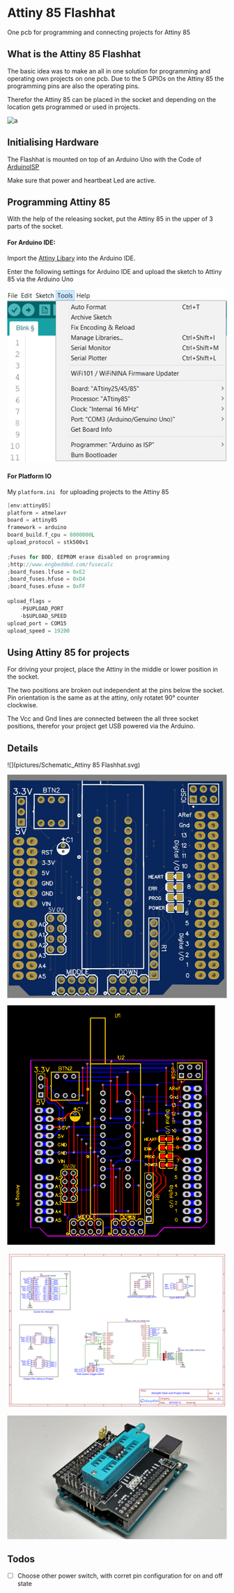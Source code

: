 # Attiny 85 Flashhat

One pcb for programming and connecting projects for Attiny 85

## What is the Attiny 85 Flashhat

The basic idea was to make an all in one solution for programming and operating own projects on one pcb. Due to the 5 GPIOs on the Attiny 85 the programming pins are also the operating pins.

Therefor the Attiny 85 can be placed in the socket and depending on the location gets programmed or used in projects.

![a](pictures/workflowProgramming.gif)



## Initialising Hardware

The Flashhat is mounted on top of an Arduino Uno with the Code of [ArduinoISP](https://github.com/arduino/Arduino/blob/master/build/shared/examples/11.ArduinoISP/ArduinoISP/ArduinoISP.ino)

Make sure that power and heartbeat Led are active.

## Programming Attiny 85

With the help of the releasing socket, put the Attiny 85 in the upper of 3 parts of the socket.

#### For Arduino IDE: 

Import the [Attiny Libary](https://raw.githubusercontent.com/damellis/attiny/ide-1.6.x-boards-manager/package_damellis_attiny_index.json) into the Arduino IDE.

Enter the following settings for Arduino IDE and upload the sketch to Attiny 85 via the Arduino Uno

![Arduino IDE Setup](pictures/arduinoSetup.png)



#### For Platform IO

My  `platform.ini ` for uploading projects to the Attiny 85

```c
[env:attiny85]
platform = atmelavr
board = attiny85
framework = arduino
board_build.f_cpu = 8000000L
upload_protocol = stk500v1

;Fuses for BOD, EEPROM erase disabled on programming
;http://www.engbedded.com/fusecalc
;board_fuses.lfuse = 0xE2
;board_fuses.hfuse = 0xD4
;board_fuses.efuse = 0xFF

upload_flags =
    -P$UPLOAD_PORT
    -b$UPLOAD_SPEED
upload_port = COM15
upload_speed = 19200
```

## Using Attiny 85 for projects

For driving your project, place the Attiny in the middle or lower position in the socket.

The two positions are broken out independent at the pins below the socket. Pin orientation is the same as at the attiny, only rotatet 90° counter clockwise.

The Vcc and Gnd lines are connected between the all three socket positions, therefor your project get USB powered via the Arduino.

## Details

![](pictures/Schematic_Attiny 85 Flashhat.svg)



![](pictures/3D-View-Attiny85Flashhat.jpg)

![](pictures/PCB_Attiny_85_Flashhat.svg)

![](pictures/Schematic_Attiny_85_Flashhat.svg)

![](pictures/pcb_Assembled_right.jpg)

## Todos

- [ ] Choose other power switch, with corret pin configuration for on and off state

  